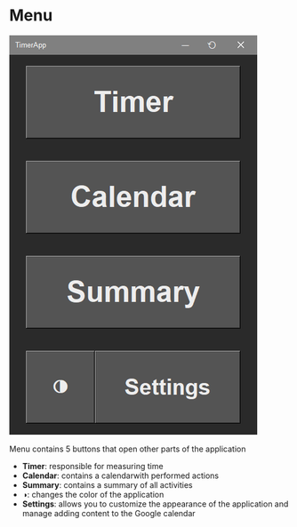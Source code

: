 # Menu

![menu](../../Other/Assets/menu.png)

Menu contains 5 buttons that open other parts of the application

- **Timer**: responsible for measuring time
- **Calendar**: contains a calendarwith performed actions
- **Summary**: contains a summary of all activities
- ◑: changes the color of the application
- **Settings**: allows you to customize the appearance of the application and manage adding content to the Google calendar
